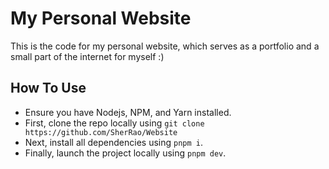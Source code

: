 # My Personal Website
This is the code for my personal website, which serves as a portfolio and a small part of the internet for myself :)

## How To Use
- Ensure you have Nodejs, NPM, and Yarn installed.
- First, clone the repo locally using `git clone https://github.com/SherRao/Website`
- Next, install all dependencies using `pnpm i`.
- Finally, launch the project locally using `pnpm dev`.
